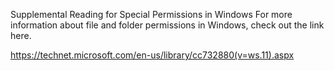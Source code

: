 Supplemental Reading for Special Permissions in Windows
For more information about file and folder permissions in Windows, check out the link here.

https://technet.microsoft.com/en-us/library/cc732880(v=ws.11).aspx
